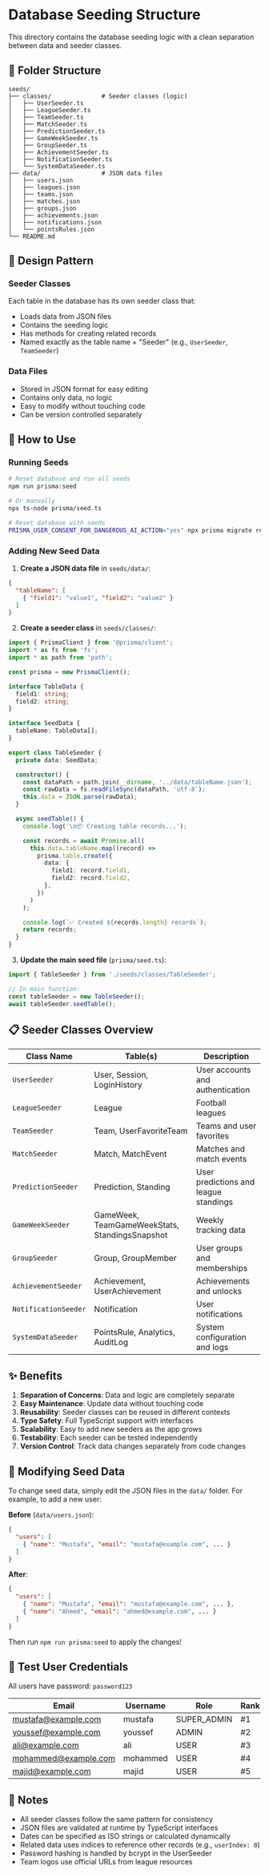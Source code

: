 # Database Seeding Structure

This directory contains the database seeding logic with a clean separation between data and seeder classes.

## 📁 Folder Structure

```
seeds/
├── classes/              # Seeder classes (logic)
│   ├── UserSeeder.ts
│   ├── LeagueSeeder.ts
│   ├── TeamSeeder.ts
│   ├── MatchSeeder.ts
│   ├── PredictionSeeder.ts
│   ├── GameWeekSeeder.ts
│   ├── GroupSeeder.ts
│   ├── AchievementSeeder.ts
│   ├── NotificationSeeder.ts
│   └── SystemDataSeeder.ts
├── data/                 # JSON data files
│   ├── users.json
│   ├── leagues.json
│   ├── teams.json
│   ├── matches.json
│   ├── groups.json
│   ├── achievements.json
│   ├── notifications.json
│   └── pointsRules.json
└── README.md
```

## 🎯 Design Pattern

### Seeder Classes
Each table in the database has its own seeder class that:
- Loads data from JSON files
- Contains the seeding logic
- Has methods for creating related records
- Named exactly as the table name + "Seeder" (e.g., `UserSeeder`, `TeamSeeder`)

### Data Files
- Stored in JSON format for easy editing
- Contains only data, no logic
- Easy to modify without touching code
- Can be version controlled separately

## 🚀 How to Use

### Running Seeds
```bash
# Reset database and run all seeds
npm run prisma:seed

# Or manually
npx ts-node prisma/seed.ts

# Reset database with seeds
PRISMA_USER_CONSENT_FOR_DANGEROUS_AI_ACTION="yes" npx prisma migrate reset --force
```

### Adding New Seed Data

1. **Create a JSON data file** in `seeds/data/`:
```json
{
  "tableName": [
    { "field1": "value1", "field2": "value2" }
  ]
}
```

2. **Create a seeder class** in `seeds/classes/`:
```typescript
import { PrismaClient } from '@prisma/client';
import * as fs from 'fs';
import * as path from 'path';

const prisma = new PrismaClient();

interface TableData {
  field1: string;
  field2: string;
}

interface SeedData {
  tableName: TableData[];
}

export class TableSeeder {
  private data: SeedData;

  constructor() {
    const dataPath = path.join(__dirname, '../data/tableName.json');
    const rawData = fs.readFileSync(dataPath, 'utf-8');
    this.data = JSON.parse(rawData);
  }

  async seedTable() {
    console.log('\n📦 Creating table records...');

    const records = await Promise.all(
      this.data.tableName.map((record) =>
        prisma.table.create({
          data: {
            field1: record.field1,
            field2: record.field2,
          },
        })
      )
    );

    console.log(`✅ Created ${records.length} records`);
    return records;
  }
}
```

3. **Update the main seed file** (`prisma/seed.ts`):
```typescript
import { TableSeeder } from './seeds/classes/TableSeeder';

// In main function:
const tableSeeder = new TableSeeder();
await tableSeeder.seedTable();
```

## 📋 Seeder Classes Overview

| Class Name | Table(s) | Description |
|------------|----------|-------------|
| `UserSeeder` | User, Session, LoginHistory | User accounts and authentication |
| `LeagueSeeder` | League | Football leagues |
| `TeamSeeder` | Team, UserFavoriteTeam | Teams and user favorites |
| `MatchSeeder` | Match, MatchEvent | Matches and match events |
| `PredictionSeeder` | Prediction, Standing | User predictions and league standings |
| `GameWeekSeeder` | GameWeek, TeamGameWeekStats, StandingsSnapshot | Weekly tracking data |
| `GroupSeeder` | Group, GroupMember | User groups and memberships |
| `AchievementSeeder` | Achievement, UserAchievement | Achievements and unlocks |
| `NotificationSeeder` | Notification | User notifications |
| `SystemDataSeeder` | PointsRule, Analytics, AuditLog | System configuration and logs |

## ✨ Benefits

1. **Separation of Concerns**: Data and logic are completely separate
2. **Easy Maintenance**: Update data without touching code
3. **Reusability**: Seeder classes can be reused in different contexts
4. **Type Safety**: Full TypeScript support with interfaces
5. **Scalability**: Easy to add new seeders as the app grows
6. **Testability**: Each seeder can be tested independently
7. **Version Control**: Track data changes separately from code changes

## 🔧 Modifying Seed Data

To change seed data, simply edit the JSON files in the `data/` folder. For example, to add a new user:

**Before** (`data/users.json`):
```json
{
  "users": [
    { "name": "Mustafa", "email": "mustafa@example.com", ... }
  ]
}
```

**After**:
```json
{
  "users": [
    { "name": "Mustafa", "email": "mustafa@example.com", ... },
    { "name": "Ahmed", "email": "ahmed@example.com", ... }
  ]
}
```

Then run `npm run prisma:seed` to apply the changes!

## 🔑 Test User Credentials

All users have password: `password123`

| Email | Username | Role | Rank | Points | Accuracy |
|-------|----------|------|------|--------|----------|
| mustafa@example.com | mustafa | SUPER_ADMIN | #1 | 1250 | 72.5% |
| youssef@example.com | youssef | ADMIN | #2 | 1150 | 68.9% |
| ali@example.com | ali | USER | #3 | 980 | 65.3% |
| mohammed@example.com | mohammed | USER | #4 | 875 | 61.8% |
| majid@example.com | majid | USER | #5 | 650 | 58.2% |

## 📝 Notes

- All seeder classes follow the same pattern for consistency
- JSON files are validated at runtime by TypeScript interfaces
- Dates can be specified as ISO strings or calculated dynamically
- Related data uses indices to reference other records (e.g., `userIndex: 0`)
- Password hashing is handled by bcrypt in the UserSeeder
- Team logos use official URLs from league resources
